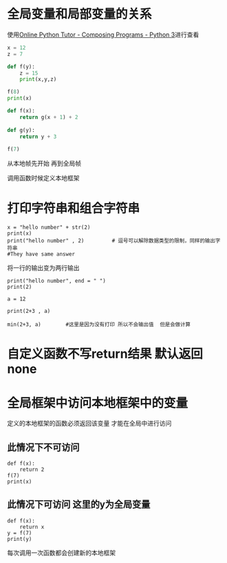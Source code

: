 

# 全局变量和局部变量的关系

使用[Online Python Tutor - Composing Programs - Python 3](https://pythontutor.com/cp/composingprograms.html#mode=display)进行查看

```python
x = 12
z = 7

def f(y):
	z = 15
	print(x,y,z)

f(8)
print(x)
```

```python
def f(x):
	return g(x + 1) + 2
	
def g(y):
	return y + 3
	
f(7)
```

从本地帧先开始 再到全局帧

调用函数时候定义本地框架



# 打印字符串和组合字符串

```
x = "hello number" + str(2)
print(x)
print("hello number" , 2)         # 逗号可以解除数据类型的限制，同样的输出字符串
#They have same answer
```

将一行的输出变为两行输出

```
print("hello number", end = " ")
print(2)
```

```
a = 12

print(2+3 , a)

min(2+3, a)        #这里是因为没有打印 所以不会输出值  但是会做计算
```

# 自定义函数不写return结果 默认返回none



# 全局框架中访问本地框架中的变量  

定义的本地框架的函数必须返回该变量  才能在全局中进行访问

## 此情况下不可访问

```
def f(x):
	return 2
f(7)
print(x)
```

## 此情况下可访问  这里的y为全局变量

```
def f(x):
	return x
y = f(7)
print(y)
```

每次调用一次函数都会创建新的本地框架